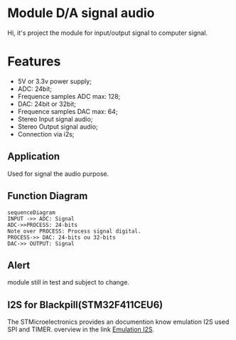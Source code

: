# Module D/A signal audio

Hi, it's project the module for input/output signal to computer signal.


# Features

- 5V or 3.3v power supply;
- ADC: 24bit;
- Frequence samples ADC max: 128;
- DAC: 24bit or 32bit;
- Frequence samples DAC max: 64;
- Stereo Input signal audio;
- Stereo Output signal audio;
- Connection  via i2s;

## Application 

Used for signal the audio purpose.

## Function Diagram
```mermaid
sequenceDiagram
INPUT ->> ADC: Signal
ADC->>PROCESS: 24-bits
Note over PROCESS: Process signal digital.
PROCESS->> DAC: 24-bits ou 32-bits
DAC->> OUTPUT: Signal

```

## Alert
module still in test and subject to change.

## I2S for Blackpill(STM32F411CEU6)
The STMicroelectronics provides an documention know emulation I2S used SPI and TIMER. overview in the link [Emulation I2S](https://www.st.com/resource/en/application_note/an5086-i2s-protocol-emulation-on-stm32l0-series-microcontrollers-using-a-standard-spi-peripheral-stmicroelectronics.pdf).